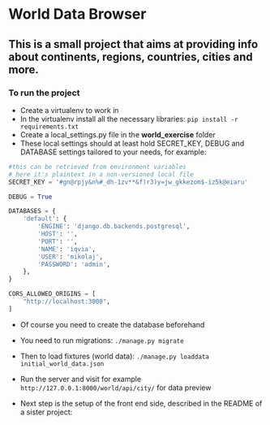 # World Data Browser

## This is a small project that aims at providing info about continents, regions, countries, cities and more.

### To run the project

* Create a virtualenv to work in
* In the virtualenv install all the necessary libraries: ```pip install -r requirements.txt```
* Create a local_settings.py file in the **world_exercise** folder
* These local settings should at least hold SECRET_KEY, DEBUG and DATABASE settings tailored to your needs, for example:


```python
#this can be retrieved from environment variables
# here it's plaintext in a non-versioned local file
SECRET_KEY = '#gn@rpjy&n%#_dh-1zv**&f)r3)y=jw_gkkezom$-iz5k@eiaru'

DEBUG = True

DATABASES = {
    'default': {
        'ENGINE': 'django.db.backends.postgresql',
        'HOST': '',
        'PORT': '',
        'NAME': 'iqvia',
        'USER': 'mikolaj',
        'PASSWORD': 'admin',
    },
}

CORS_ALLOWED_ORIGINS = [
    "http://localhost:3000",
]
```


* Of course you need to create the database beforehand
* You need to run migrations: `./manage.py migrate`
* Then to load fixtures (world data): `./manage.py loaddata initial_world_data.json`
* Run the server and visit for example `http://127.0.0.1:8000/world/api/city/` for data preview

* Next step is the setup of the front end side, described in the README of a sister project:
